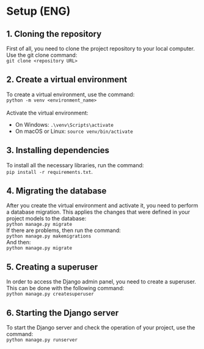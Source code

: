 # Setup (ENG)
## 1. Cloning the repository 
First of all, you need to clone the project repository to your local computer. Use the git clone command:<br>
`git clone <repository URL>`
## 2. Create a virtual environment 
To create a virtual environment, use the command: <br>
`python -m venv <environment_name>`<br><br>
Activate the virtual environment:
- On Windows:
`.\venv\Scripts\activate`
- On macOS or Linux:
`source venv/bin/activate`
## 3. Installing dependencies
To install all the necessary libraries, run the command:<br>
`pip install -r requirements.txt`.
## 4. Migrating the database 
After you create the virtual environment and activate it, you need to perform a database migration. This applies the changes that were defined in your project models to the database:<br>
`python manage.py migrate`<br>
If there are problems, then run the command:<br>
`python manage.py makemigrations`<br>
And then:<br>
`python manage.py migrate`
## 5. Creating a superuser
In order to access the Django admin panel, you need to create a superuser. This can be done with the following command:<br>
`python manage.py createsuperuser`
## 6. Starting the Django server 
To start the Django server and check the operation of your project, use the command:<br>
`python manage.py runserver`
